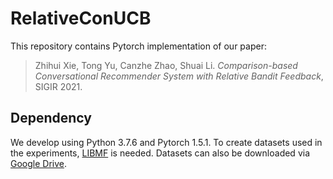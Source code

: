 # RelativeConUCB

This repository contains Pytorch implementation of our paper:

> Zhihui Xie, Tong Yu, Canzhe Zhao, Shuai Li. *Comparison-based Conversational Recommender System with Relative Bandit Feedback*, SIGIR 2021.

## Dependency
We develop using Python 3.7.6 and Pytorch 1.5.1. To create datasets used in the experiments, [LIBMF](https://github.com/cjlin1/libmf) is needed. Datasets can also be downloaded via [Google Drive](https://drive.google.com/file/d/10sMsSHTa5ftyWi0ZPloB6ctYYsiEf3YW/view?usp=sharing).
